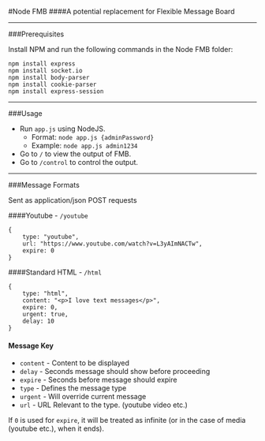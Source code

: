 #Node FMB
####A potential replacement for Flexible Message Board
___


###Prerequisites

Install NPM and run the following commands in the Node FMB folder:

    npm install express
    npm install socket.io
    npm install body-parser
    npm install cookie-parser
    npm install express-session

___


###Usage

* Run `app.js` using NodeJS.
    * Format: `node app.js {adminPassword}`
    * Example: `node app.js admin1234`
* Go to `/` to view the output of FMB.
* Go to `/control` to control the output.

___


###Message Formats

Sent as application/json POST requests

####Youtube - `/youtube`

    {
        type: "youtube",
        url: "https://www.youtube.com/watch?v=L3yAImNACTw",
        expire: 0
    }

####Standard HTML - `/html`

    {
        type: "html",
        content: "<p>I love text messages</p>",
        expire: 0,
        urgent: true,
        delay: 10
    }

#### Message Key
* `content` - Content to be displayed
* `delay` - Seconds message should show before proceeding
* `expire` - Seconds before message should expire
* `type` - Defines the message type
* `urgent` - Will override current message
* `url` - URL Relevant to the type. (youtube video etc.)

If `0` is used for `expire`, it will be treated as infinite (or in the case of media (youtube etc.), when it ends).